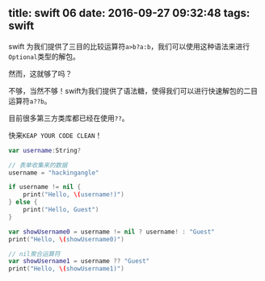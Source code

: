 title: swift 06
date: 2016-09-27 09:32:48
tags: swift
---

swift 为我们提供了三目的比较运算符`a>b?a:b`，我们可以使用这种语法来进行`Optional`类型的解包。

然而，这就够了吗？

不够，当然不够！swift为我们提供了语法糖，使得我们可以进行快速解包的二目运算符`a??b`。

目前很多第三方类库都已经在使用`??`。

快来`KEAP YOUR CODE CLEAN`！

``` swift
var username:String?

// 表单收集来的数据
username = "hackingangle"

if username != nil {
    print("Hello, \(username!)")
} else {
    print("Hello, Guest")
}

var showUsername0 = username != nil ? username! : "Guest"
print("Hello, \(showUsername0)")

// nil聚合运算符
var showUsername1 = username ?? "Guest"
print("Hello, \(showUsername1)")
```
